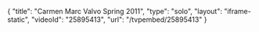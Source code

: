 {
    "title": "Carmen Marc Valvo Spring 2011",
    "type": "solo",
    "layout": "iframe-static",
    "videoId": "25895413",
    "url": "\/tvpembed\/25895413"
}
